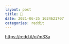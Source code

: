 ```yaml
--- 
layout: post 
title: 🏥 
date: 2021-06-25 1624621707 
categories: reddit 
--- 
```

https://redd.it/o7m33a
